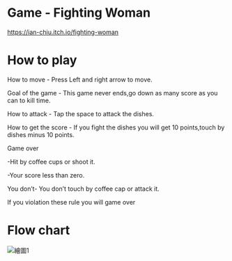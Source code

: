 # Game - Fighting Woman
https://ian-chiu.itch.io/fighting-woman

# How to play

How to move - Press Left and right arrow to move.

Goal of the game - This game never ends,go down as many score as you can to kill time.

How to attack - Tap the space to attack the dishes.

How to get the score - If you fight the dishes you will get 10 points,touch by dishes minus 10 points.

Game over 

-Hit by coffee cups or shoot it.

-Your score less than zero.

You don’t- You don’t touch by coffee cap or attack it.

If you violation these rule you will game over

# Flow chart
![繪圖1](https://user-images.githubusercontent.com/86814409/173630611-77badba2-64de-42b4-84e9-75e566fb7ce5.jpg)


